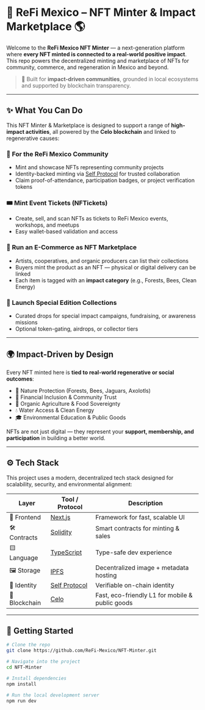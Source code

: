 # 🌱 ReFi Mexico – NFT Minter & Impact Marketplace 🌎

Welcome to the **ReFi Mexico NFT Minter** — a next-generation platform where **every NFT minted is connected to a real-world positive impact**. This repo powers the decentralized minting and marketplace of NFTs for community, commerce, and regeneration in Mexico and beyond.

> 💚 Built for **impact-driven communities**, grounded in local ecosystems and supported by blockchain transparency.

---

## ✨ What You Can Do

This NFT Minter & Marketplace is designed to support a range of **high-impact activities**, all powered by the **Celo blockchain** and linked to regenerative causes:

### 🐝 For the ReFi Mexico Community
- Mint and showcase NFTs representing community projects
- Identity-backed minting via [Self Protocol](https://self.id) for trusted collaboration
- Claim proof-of-attendance, participation badges, or project verification tokens

### 🎟️ Mint Event Tickets (NFTickets)
- Create, sell, and scan NFTs as tickets to ReFi Mexico events, workshops, and meetups
- Easy wallet-based validation and access

### 🛒 Run an E-Commerce as NFT Marketplace
- Artists, cooperatives, and organic producers can list their collections
- Buyers mint the product as an NFT — physical or digital delivery can be linked
- Each item is tagged with an **impact category** (e.g., Forests, Bees, Clean Energy)

### 🌿 Launch Special Edition Collections
- Curated drops for special impact campaigns, fundraising, or awareness missions
- Optional token-gating, airdrops, or collector tiers

---

## 🌍 Impact-Driven by Design

Every NFT minted here is **tied to real-world regenerative or social outcomes**:

- 🐆 Nature Protection (Forests, Bees, Jaguars, Axolotls)
- 🤝 Financial Inclusion & Community Trust
- 🌾 Organic Agriculture & Food Sovereignty
- 💧 Water Access & Clean Energy
- 🎓 Environmental Education & Public Goods

NFTs are not just digital — they represent your **support, membership, and participation** in building a better world.

---

## ⚙️ Tech Stack

This project uses a modern, decentralized tech stack designed for scalability, security, and environmental alignment:

| Layer         | Tool / Protocol                | Description                                      |
|---------------|-------------------------------|--------------------------------------------------|
| 🧠 Frontend   | [Next.js](https://nextjs.org)  | Framework for fast, scalable UI                  |
| 🛠️ Contracts | [Solidity](https://soliditylang.org/) | Smart contracts for minting & sales       |
| 🟨 Language   | [TypeScript](https://www.typescriptlang.org/) | Type-safe dev experience                      |
| 🖼️ Storage    | [IPFS](https://ipfs.tech/)     | Decentralized image + metadata hosting           |
| 🧬 Identity   | [Self Protocol](https://www.self.id) | Verifiable on-chain identity                    |
| 🔗 Blockchain | [Celo](https://celo.org)       | Fast, eco-friendly L1 for mobile & public goods  |

---

## 🚀 Getting Started

```bash
# Clone the repo
git clone https://github.com/ReFi-Mexico/NFT-Minter.git

# Navigate into the project
cd NFT-Minter

# Install dependencies
npm install

# Run the local development server
npm run dev
